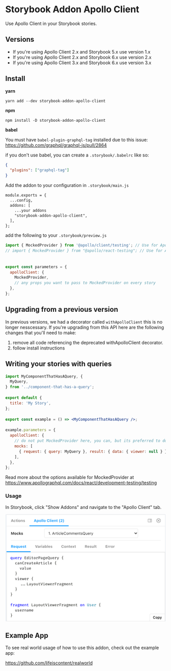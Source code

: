 # Storybook Addon Apollo Client

Use Apollo Client in your Storybook stories.

## Versions

- If you're using Apollo Client 2.x and Storybook 5.x use version 1.x
- If you're using Apollo Client 2.x and Storybook 6.x use version 2.x
- If you're using Apollo Client 3.x and Storybook 6.x use version 3.x

## Install

**yarn**
```
yarn add --dev storybook-addon-apollo-client
```

**npm**

```
npm install -D storybook-addon-apollo-client
```

**babel**

You must have `babel-plugin-graphql-tag` installed due to this issue: https://github.com/graphql/graphql-js/pull/2864

if you don't use babel, you can create a `.storybook/.babelrc` like so:

```json
{
  "plugins": ["graphql-tag"]
}
```

Add the addon to your configuration in `.storybook/main.js`
```
module.exports = {
  ...config,
  addons: [
    ...your addons
    "storybook-addon-apollo-client",
  ],
};
```


add the following to your `.storybook/preview.js`

```js
import { MockedProvider } from '@apollo/client/testing'; // Use for Apollo Version 3+
// import { MockedProvider } from "@apollo/react-testing"; // Use for Apollo Version < 3


export const parameters = {
  apolloClient: {
    MockedProvider,
    // any props you want to pass to MockedProvider on every story
  },
};
```

## Upgrading from a previous version

In previous versions, we had a decorator called `withApolloClient` this is no longer nesscessary. If you're upgrading from this API here are the following changes that you'll need to make:

1. remove all code referencing the deprecated withApolloClient decorator.
2. follow install instructions

## Writing your stories with queries

```jsx
import MyComponentThatHasAQuery, {
  MyQuery,
} from '../component-that-has-a-query';

export default {
  title: 'My Story',
};

export const example = () => <MyComponentThatHasAQuery />;

example.parameters = {
  apolloClient: {
    // do not put MockedProvider here, you can, but its preferred to do it in preview.js
    mocks: [
      { request: { query: MyQuery }, result: { data: { viewer: null } } },
    ],
  },
};
```

Read more about the options available for MockedProvider at https://www.apollographql.com/docs/react/development-testing/testing

### Usage
In Storybook, click "Show Addons" and navigate to the "Apollo Client" tab.

![Addon UI Preview](preview.png)

## Example App

To see real world usage of how to use this addon, check out the example app:

https://github.com/lifeiscontent/realworld
